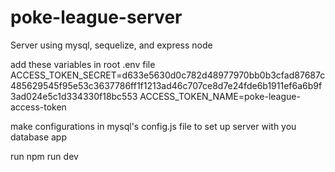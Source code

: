 # poke-league-server
Server using mysql, sequelize, and express node 


add these variables in root .env file
ACCESS_TOKEN_SECRET=d633e5630d0c782d48977970bb0b3cfad87687c485629545f95e53c3637786ff1f1213ad46c707ce8d7e24fde6b1911ef6a6b9f3ad024e5c1d334330f18bc553
ACCESS_TOKEN_NAME=poke-league-access-token

make configurations in mysql's config.js file
to set up server with you database app

run npm run dev
